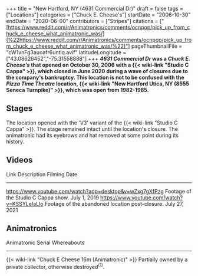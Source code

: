 +++
title = "New Hartford, NY (4631 Commercial Dr)"
draft = false
tags = ["Locations"]
categories = ["Chuck E. Cheese's"]
startDate = "2006-10-30"
endDate = "2020-06-00"
contributors = ["Stripes"]
citations = ["[https://www.reddit.com/r/Animatronics/comments/ocnpop/pick_up_from_chuck_e_cheese_what_animatronic_was/](%22https://www.reddit.com/r/Animatronics/comments/ocnpop/pick_up_from_chuck_e_cheese_what_animatronic_was/%22)"]
pageThumbnailFile = "cW1vnFg3auoafr6untlq.avif"
latitudeLongitude = ["43.08626452","-75.31558888"]
+++
***4631 Commercial Dr* was a *Chuck E. Cheese's* that opened on October 30, 2006 with a {{< wiki-link "Studio C Cappa" >}}, which closed in June 2020 during a wave of closures due to the company's bankruptcy.
This location is not to be confused with the *Pizza Time Theatre* location, {{< wiki-link "New Hartford Utica, NY (8555 Seneca Turnpike)" >}}, which was open from 1982-1985.**

## Stages

The location opened with the 'V3' variant of the {{< wiki-link "Studio C Cappa" >}}. The stage remained intact until the location's closure.
The animatronic had its eyebrows and hat removed at some point during its history.

## Videos

  Link                                                      Description                                       Filming Date
  --------------------------------------------------------- ------------------------------------------------- ---------------
  https://www.youtube.com/watch?app=desktop&v=wZxg7gXfPzg   Footage of the Studio C Cappa show.               July 1, 2019
  https://www.youtube.com/watch?v=KSSYLeIaLlo               Footage of the abandoned location post-closure.   July 27, 2021

## Animatronics

  Animatronic                                                Serial   Whereabouts
  ---------------------------------------------------------- -------- -------------------------------------------------------------------
  {{< wiki-link "Chuck E Cheese 16m (Animatronic)" >}}            Partially owned by a private collector, otherwise destroyed<sup>(1)</sup>.
